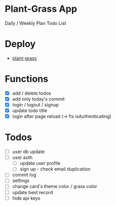 # Plant-Grass App

Daily / Weekly Plan Todo List

# Deploy

- [plant-grass](https://loving-jackson-86cca7.netlify.app/login)

# Functions

- [x] add / delete todos
- [x] add only today's commit
- [x] login / logout / signup
- [x] update todo title
- [x] login after page reload (-> fix isAuthenticating)

# Todos

- [ ] user db update
- [ ] user auth
  - [ ] update user profile
  - [ ] sign up - check email duplication
- [ ] commit log
- [ ] settings
- [ ] change card's theme color / grass color
- [ ] update best record
- [ ] hide api keys
